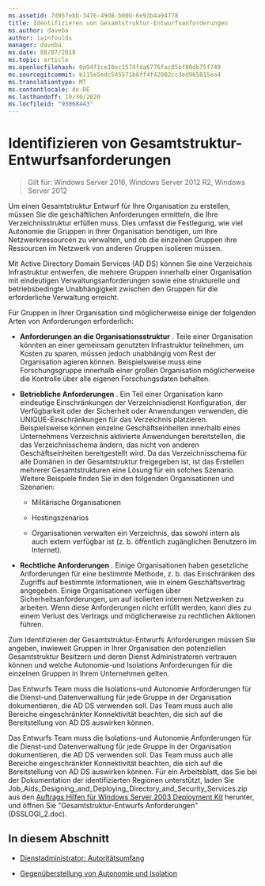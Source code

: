 ```yaml
---
ms.assetid: 7d957ebb-3476-49d8-b00b-6e93b4a94778
title: Identifizieren von Gesamtstruktur-Entwurfsanforderungen
ms.author: daveba
author: iainfoulds
manager: daveba
ms.date: 08/07/2018
ms.topic: article
ms.openlocfilehash: 0a94f1ce10ec1574fda6776fac85bf80db75f749
ms.sourcegitcommit: b115e5edc545571b6ff4f42082cc3ed965815ea4
ms.translationtype: MT
ms.contentlocale: de-DE
ms.lasthandoff: 10/30/2020
ms.locfileid: "93068443"
---
```

# <a name="identifying-forest-design-requirements"></a>Identifizieren von Gesamtstruktur-Entwurfsanforderungen

> Gilt für: Windows Server 2016, Windows Server 2012 R2, Windows Server 2012

Um einen Gesamtstruktur Entwurf für Ihre Organisation zu erstellen, müssen Sie die geschäftlichen Anforderungen ermitteln, die Ihre Verzeichnisstruktur erfüllen muss. Dies umfasst die Festlegung, wie viel Autonomie die Gruppen in Ihrer Organisation benötigen, um Ihre Netzwerkressourcen zu verwalten, und ob die einzelnen Gruppen ihre Ressourcen im Netzwerk von anderen Gruppen isolieren müssen.

Mit Active Directory Domain Services (AD DS) können Sie eine Verzeichnis Infrastruktur entwerfen, die mehrere Gruppen innerhalb einer Organisation mit eindeutigen Verwaltungsanforderungen sowie eine strukturelle und betriebsbedingte Unabhängigkeit zwischen den Gruppen für die erforderliche Verwaltung erreicht.

Für Gruppen in Ihrer Organisation sind möglicherweise einige der folgenden Arten von Anforderungen erforderlich:

- **Anforderungen an die Organisationsstruktur** . Teile einer Organisation könnten an einer gemeinsam genutzten Infrastruktur teilnehmen, um Kosten zu sparen, müssen jedoch unabhängig vom Rest der Organisation agieren können. Beispielsweise muss eine Forschungsgruppe innerhalb einer großen Organisation möglicherweise die Kontrolle über alle eigenen Forschungsdaten behalten.

- **Betriebliche Anforderungen** . Ein Teil einer Organisation kann eindeutige Einschränkungen der Verzeichnisdienst Konfiguration, der Verfügbarkeit oder der Sicherheit oder Anwendungen verwenden, die UNIQUE-Einschränkungen für das Verzeichnis platzieren. Beispielsweise können einzelne Geschäftseinheiten innerhalb eines Unternehmens Verzeichnis aktivierte Anwendungen bereitstellen, die das Verzeichnisschema ändern, das nicht von anderen Geschäftseinheiten bereitgestellt wird. Da das Verzeichnisschema für alle Domänen in der Gesamtstruktur freigegeben ist, ist das Erstellen mehrerer Gesamtstrukturen eine Lösung für ein solches Szenario. Weitere Beispiele finden Sie in den folgenden Organisationen und Szenarien:

    - Militärische Organisationen

    - Hostingszenarios

    - Organisationen verwalten ein Verzeichnis, das sowohl intern als auch extern verfügbar ist (z. b. öffentlich zugänglichen Benutzern im Internet).

- **Rechtliche Anforderungen** . Einige Organisationen haben gesetzliche Anforderungen für eine bestimmte Methode, z. b. das Einschränken des Zugriffs auf bestimmte Informationen, wie in einem Geschäftsvertrag angegeben. Einige Organisationen verfügen über Sicherheitsanforderungen, um auf isolierten internen Netzwerken zu arbeiten. Wenn diese Anforderungen nicht erfüllt werden, kann dies zu einem Verlust des Vertrags und möglicherweise zu rechtlichen Aktionen führen.

Zum Identifizieren der Gesamtstruktur-Entwurfs Anforderungen müssen Sie angeben, inwieweit Gruppen in Ihrer Organisation den potenziellen Gesamtstruktur Besitzern und deren Dienst Administratoren vertrauen können und welche Autonomie-und Isolations Anforderungen für die einzelnen Gruppen in Ihrem Unternehmen gelten.

Das Entwurfs Team muss die Isolations-und Autonomie Anforderungen für die Dienst-und Datenverwaltung für jede Gruppe in der Organisation dokumentieren, die AD DS verwenden soll. Das Team muss auch alle Bereiche eingeschränkter Konnektivität beachten, die sich auf die Bereitstellung von AD DS auswirken können.

Das Entwurfs Team muss die Isolations-und Autonomie Anforderungen für die Dienst-und Datenverwaltung für jede Gruppe in der Organisation dokumentieren, die AD DS verwenden soll. Das Team muss auch alle Bereiche eingeschränkter Konnektivität beachten, die sich auf die Bereitstellung von AD DS auswirken können. Für ein Arbeitsblatt, das Sie bei der Dokumentation der identifizierten Regionen unterstützt, laden Sie Job_Aids_Designing_and_Deploying_Directory_and_Security_Services.zip aus den [Auftrags Hilfen für Windows Server 2003 Deployment Kit](https://microsoft.com/download/details.aspx?id=9608) herunter, und öffnen Sie "Gesamtstruktur-Entwurfs Anforderungen" (DSSLOGI_2.doc).

## <a name="in-this-section"></a>In diesem Abschnitt

- [Dienstadministrator: Autoritätsumfang](../../ad-ds/plan/Service-Administrator-Scope-of-Authority.md)

- [Gegenüberstellung von Autonomie und Isolation](../../ad-ds/plan/Autonomy-vs.-Isolation.md)
